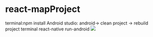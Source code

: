 # react-mapProject

terminal:npm install
Android studio: android-> clean project -> rebuild project
terminal react-native run-android
![](test.gif)
